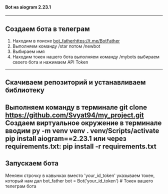 #### Bot на aiogram 2.23.1
---
## Создаем бота в телеграм 
1. Находим в поиске [bot_father](https://t.me/BotFather)https://t.me/BotFather
2. Выполняем команду /star потом /newbot
3. Выбираем имя
4. Находим токен нашего бота выполняем команду /mybots выбираем своего бота и нажимаем API Token
---
## Скачиваем репозиторий и устанавливаем библиотеку
Выполняем команду в терминале git clone https://github.com/Svyat94/my_project.git
Создаем виртуальное окружение 
в терминале вводим 
py -m venv venv
. venv/Scripts/activate
pip install aiogram==2.23.1
или через requirements.txt: 
pip install -r requirements.txt
---
## Запускаем бота 
Меняем строчку в кавычках вместо 'your_id_token' указываем токен, который нам дал bot_father
bot = Bot('your_id_token') # Токен вашего телеграм бота
